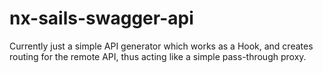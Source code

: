 # nx-sails-swagger-api
Currently just a simple API generator which works as a Hook, and creates routing for the remote API, thus acting like a simple pass-through proxy. 